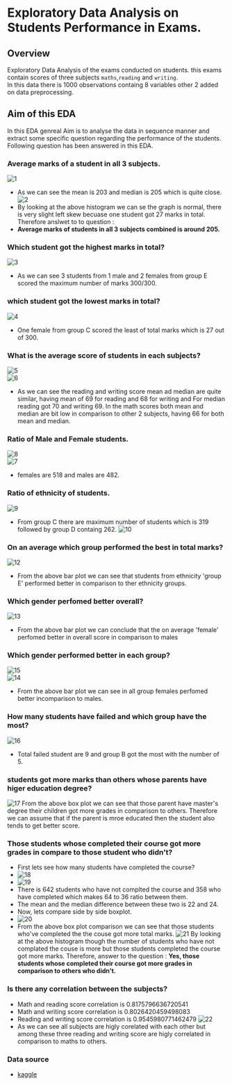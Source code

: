 # Exploratory Data Analysis on Students Performance in Exams.

## Overview
Exploratory Data Analysis of the exams conducted on students. this exams contain scores of three subjects `maths`,`reading` and `writing`.
<br>
In this data there is 1000 observations containg 8 variables other 2 added on data preprocessing.
<br>
## Aim of this EDA
In this EDA genreal Aim is to analyse the data in sequence manner and extract some specific question regarding the performance of the students.
<br>
Following question has been answered in this EDA.

### Average marks of a student in all 3 subjects.
![1](https://user-images.githubusercontent.com/90683408/145673620-d321b745-8238-476a-b9d0-43477b51d69f.png)
<br>
- As we can see the mean is 203 and median is 205 which is quite close.
![2](https://user-images.githubusercontent.com/90683408/145673645-7ff24a1d-2b7f-43a0-bc37-a5154195c0c6.png)
- By looking at the above histogram we can se the graph is normal, there is very slight left skew becuase one student got 27 marks in total. Therefore anslwet to to question : 
- **Average marks of students in all 3 subjects combined is around 205.**

### Which student got the highest marks in total?
![3](https://user-images.githubusercontent.com/90683408/145673811-25491439-e368-4574-ae05-430b0f61dae1.png)
- As we can see 3 students from 1 male and 2 females from group E scored the maximum number of marks 300/300.

### which student got the lowest marks in total?
![4](https://user-images.githubusercontent.com/90683408/145673849-c0115524-faea-48e4-832c-050e281e7383.png)
- One female from group C scored the least of total marks which is 27 out of 300.

### What is the average score of students in each subjects?
![5](https://user-images.githubusercontent.com/90683408/145673917-9f39705b-2b27-4711-9e41-e9ed2de767df.png)
<br>
![6](https://user-images.githubusercontent.com/90683408/145673950-e21ac110-addd-4ac0-a76b-57f29eee01e2.png)
- As we can see the reading and writing score mean ad median are quite similar, having mean of 69 for reading and 68 for writing and For median reading got 70 and writing 69. In the math scores both mean and median are bit low in comparison to other 2 subjects, having 66 for both mean and median.

### Ratio of Male and Female students.
![8](https://user-images.githubusercontent.com/90683408/145674096-c4b4bbba-e6df-4fbd-97c6-0f1b8e353377.png)
<br>
![7](https://user-images.githubusercontent.com/90683408/145674069-222edad4-ba77-4548-9f10-7a16ca7e2f84.png)
- females are 518 and males are 482.

### Ratio of ethnicity of students.
![9](https://user-images.githubusercontent.com/90683408/145674157-fd410bc6-331d-402e-b796-efc0cb777cb4.png)
- From group C there are maximum number of students which is 319 followed by group D containg 262.
![10](https://user-images.githubusercontent.com/90683408/145674195-0ab90a1f-3578-4ee7-b26e-1bd5b413fc8a.png)

### On an average which group performed the best in total marks?
![12](https://user-images.githubusercontent.com/90683408/145674404-09dd9768-0bc7-4daa-b17b-2ce3c5a54157.png)
- From the above bar plot we can see that students from ethnicity 'group E' performed better in comparison to ther ethnicity groups.

### Which gender perfomed better overall?
![13](https://user-images.githubusercontent.com/90683408/145674447-f600c6a6-4ade-4d04-88a8-7a8830b1f4e6.png)
- From the above bar plot we can conclude that the on average 'female' perfomed better in overall score in comparison to males

### Which gender performed better in each group?
![15](https://user-images.githubusercontent.com/90683408/145675700-fa37d809-e604-42e5-a706-867aca53cf6a.png)
<br>
![14](https://user-images.githubusercontent.com/90683408/145675704-0d111e16-4e9c-42de-a293-fbe20f0c2910.png)
- From the above bar plot we can see in all group females perfomed better incomparison to males.

### How many students have failed and which group have the most?
![16](https://user-images.githubusercontent.com/90683408/145676757-a1eb0d57-7d5c-4117-b17c-01f1abbb3a93.png)
- Total failed student are 9 and group B got the most with the number of 5.

### students got more marks than others whose parents have higer education degree?
![17](https://user-images.githubusercontent.com/90683408/145676925-2c60057e-13a2-4a7a-80c7-27897d7a7296.png)
From the above box plot we can see that those parent have master's degree their children got more grades in comparison to others. Therefore we can assume that if the parent is mroe educated then the student also tends to get better score.

### Those students whose completed their course got more grades in compare to those student who didn't?
- First lets see how many students have completed the course?
- ![18](https://user-images.githubusercontent.com/90683408/145677027-ba4b204e-2741-457c-a4e8-5139dbf50ab6.png)
- ![19](https://user-images.githubusercontent.com/90683408/145677035-e3c4b1aa-0efa-41bf-8697-06618642cd22.png)
- There is 642 students who have not complted the course and 358 who have completed which makes 64 to 36 ratio between them.
- The mean and the median difference between these two is 22 and 24.
- Now, lets compare side by side boxplot.
- ![20](https://user-images.githubusercontent.com/90683408/145677112-a9773c05-dba1-4383-a62f-5191cfa58644.png)
- From the above box plot comparison we can see that those students who've completed the the couse got more total marks.
![21](https://user-images.githubusercontent.com/90683408/145677172-125d39ad-ab36-4044-931b-1c6165f7b11a.png)
By looking at the above histogram though the number of students who have not complated the couse is more but those students completed the course got more marks. Therefore, answer to the question : **Yes, those students whose completed their course got more grades in comparison to others who didn't.**

### Is there any correlation between the subjects?
- Math and reading score correlation is 0.8175796636720541
- Math and writing score correlation is 0.8026420459498083
- Reading and writing score correlation is 0.9545980771462479
![22](https://user-images.githubusercontent.com/90683408/145677340-2db96875-4847-4348-97af-be5d2d34c39d.png)
- As we can see all subjects are higly corelated with each other but among these three reading and writing score are higly correlated in comparison to maths to others. 

### Data source
- [kaggle](https://www.kaggle.com/spscientist/students-performance-in-exams)
